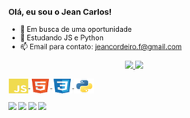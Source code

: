 ### Olá, eu sou o Jean Carlos!

- 🔭 Em busca de uma oportunidade
- 🌱 Estudando JS e Python
- 📫 Email para contato: jeancordeiro.f@gmail.com

<div align="center">
  <a href="https://github.com/jeanfiorentin">
  <img height="180em" src="https://github-readme-stats.vercel.app/api?username=jeanfiorentin&show_icons=true&theme=dark&include_all_commits=true&count_private=true"/>
  <img height="180em" src="https://github-readme-stats.vercel.app/api/top-langs/?username=jeanfiorentin&layout=compact&langs_count=7&theme=dark"/>
</div>
  
  <div style="display: inline_block"><br>
  <img align="center" alt="jean-Js" height="30" width="40" src="https://raw.githubusercontent.com/devicons/devicon/master/icons/javascript/javascript-plain.svg">
 
  <img align="center" alt="Jean-HTML" height="30" width="40" src="https://raw.githubusercontent.com/devicons/devicon/master/icons/html5/html5-original.svg">
  <img align="center" alt="jean-CSS" height="30" width="40" src="https://raw.githubusercontent.com/devicons/devicon/master/icons/css3/css3-original.svg">
  <img align="center" alt="jean-Python" height="30" width="40" src="https://raw.githubusercontent.com/devicons/devicon/master/icons/python/python-original.svg">

</div>
  
  <br>
  
  <div> 
  <a href="https://www.youtube.com/channel/UC1kJ2SOQdPEm7WVde9b4_Aw" target="_blank"><img src="https://img.shields.io/badge/YouTube-FF0000?style=for-the-badge&logo=youtube&logoColor=white" target="_blank"></a>
  <a href="https://instagram.com/eujeancordeiro_" target="_blank"><img src="https://img.shields.io/badge/-Instagram-%23E4405F?style=for-the-badge&logo=instagram&logoColor=white" target="_blank"></a>
  <a href = "mailto:jeancordeiro.f@gmail.com"><img src="https://img.shields.io/badge/-Gmail-%23333?style=for-the-badge&logo=gmail&logoColor=white" target="_blank"></a>
  <a href="https://www.linkedin.com/in/jean-carlos-cordeiro-fiorentin-201657220/" target="_blank"><img src="https://img.shields.io/badge/-LinkedIn-%230077B5?style=for-the-badge&logo=linkedin&logoColor=white" target="_blank"></a> 
 
 
</div>
